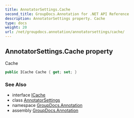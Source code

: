 ```yaml
---
title: AnnotatorSettings.Cache
second_title: GroupDocs.Annotation for .NET API Reference
description: AnnotatorSettings property. Cache
type: docs
weight: 20
url: /net/groupdocs.annotation/annotatorsettings/cache/
---
```

## AnnotatorSettings.Cache property

Cache

```csharp
public ICache Cache { get; set; }
```

### See Also

* interface [ICache](../../../groupdocs.annotation.cache/icache/)
* class [AnnotatorSettings](../)
* namespace [GroupDocs.Annotation](../../annotatorsettings/)
* assembly [GroupDocs.Annotation](../../../)


